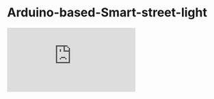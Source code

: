 # Arduino-based-Smart-street-light

<embed src="https://github.com/Pavankalyan912/Arduino-based-Smart-street-light/blob/1e8a431526a39ba90f5701e2d2502478339d5bd1/preview/DOC-20220417-WA0000..pdf">

